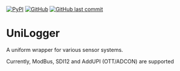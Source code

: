 [![PyPI](https://img.shields.io/pypi/v/unilogger?logo=pypi)](https://pypi.org/project/unilogger/)
[![GitHub](https://img.shields.io/github/license/jlu-ilr-hydro/unilogger?logo=github)](https://github.com/jlu-ilr-hydro/unilogger)
[![GitHub last commit](https://img.shields.io/github/last-commit/jlu-ilr-hydro/unilogger?logo=github)](https://github.com/jlu-ilr-hydro/odmfclient)

UniLogger
=========

A uniform wrapper for various sensor systems. 

Currently, ModBus, SDI12 and AddUPI (OTT/ADCON) are supported